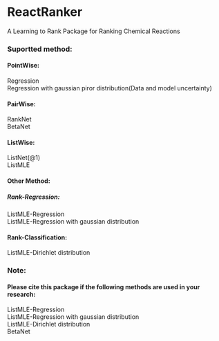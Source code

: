 # ReactRanker
A Learning to Rank Package for Ranking Chemical Reactions

### Suportted method:
#### PointWise:
Regression  
Regression with gaussian piror distribution(Data and model uncertainty)  
#### PairWise:
RankNet  
BetaNet  
#### ListWise:
ListNet(@1)  
ListMLE  
#### Other Method:
##### Rank-Regression:
ListMLE-Regression  
ListMLE-Regression with gaussian distribution  
#### Rank-Classification:
ListMLE-Dirichlet distribution  

### Note:
#### Please cite this package if the following methods are used in your research:  
ListMLE-Regression  
ListMLE-Regression with gaussian distribution  
ListMLE-Dirichlet distribution  
BetaNet  
